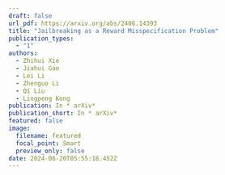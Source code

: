 ```yaml
---
draft: false
url_pdf: https://arxiv.org/abs/2406.14393
title: "Jailbreaking as a Reward Misspecification Problem"
publication_types:
  - "1"
authors:
  - Zhihui Xie
  - Jiahui Gao
  - Lei Li
  - Zhenguo Li
  - Qi Liu
  - Lingpeng Kong
publication: In * arXiv*
publication_short: In * arXiv*
featured: false
image:
  filename: featured
  focal_point: Smart
  preview_only: false
date: 2024-06-20T05:55:18.452Z
---
```

